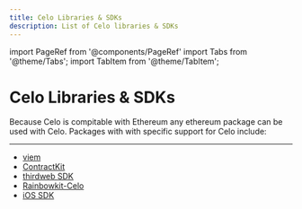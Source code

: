 ```yaml
---
title: Celo Libraries & SDKs
description: List of Celo libraries & SDKs
---
```


import PageRef from '@components/PageRef'
import Tabs from '@theme/Tabs';
import TabItem from '@theme/TabItem';

# Celo Libraries & SDKs

Because Celo is compitable with Ethereum any ethereum package can be used with Celo. Packages with with specific support for Celo include:

---

- [viem](../viem/index.md)
- [ContractKit](../contractkit/index.md)
- [thirdweb SDK](../thirdweb-sdk/index.md)
- [Rainbowkit-Celo](../rainbowkit-celo/index.md)
- [iOS SDK](https://github.com/heymateag/celoiossdk)
